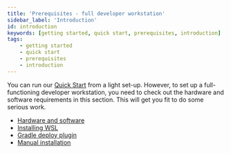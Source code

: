 ```yaml
---
title: 'Prerequisites - full developer workstation'
sidebar_label: 'Introduction'
id: introduction
keywords: [getting started, quick start, prerequisites, introduction]
tags:
    - getting started
    - quick start
    - prerequisites
    - introduction
---
```

You can run our [Quick Start](/getting-started/quick-start/hardware-and-software/) from a light set-up. However, to set up a full-functioning developer workstation, you need to check out the hardware and software requirements in this section. This will get you fit to do some serious work. 

- [Hardware and software](../../../getting-started/quick-start/hardware-and-software)
- [Installing WSL](../../../getting-started/prerequisites/installing-wsl/)
- [Gradle deploy plugin](../../../getting-started/prerequisites/gradle-deploy-plugin/)
- [Manual installation](../../../getting-started/prerequisites/manual-installation/)
